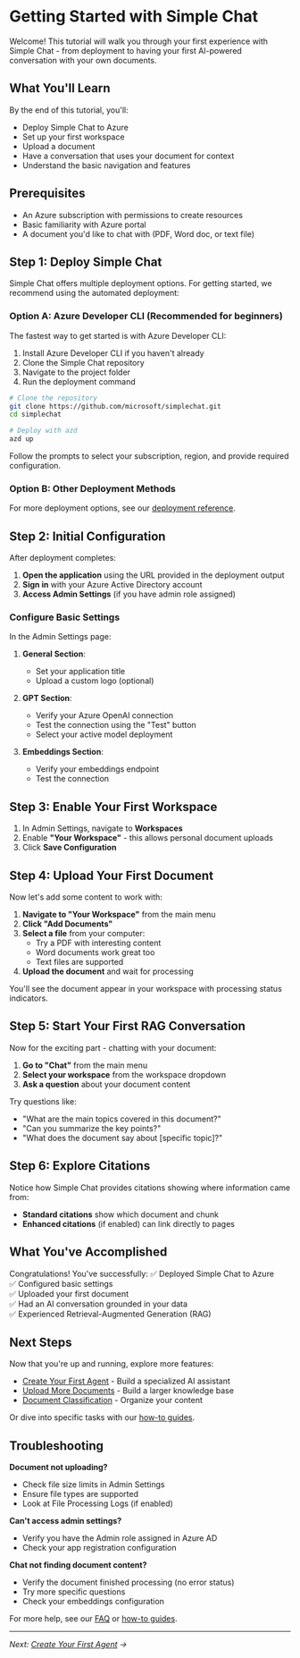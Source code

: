 # Getting Started with Simple Chat

Welcome! This tutorial will walk you through your first experience with Simple Chat - from deployment to having your first AI-powered conversation with your own documents.

## What You'll Learn

By the end of this tutorial, you'll:
- Deploy Simple Chat to Azure
- Set up your first workspace  
- Upload a document
- Have a conversation that uses your document for context
- Understand the basic navigation and features

## Prerequisites

- An Azure subscription with permissions to create resources
- Basic familiarity with Azure portal
- A document you'd like to chat with (PDF, Word doc, or text file)

## Step 1: Deploy Simple Chat

Simple Chat offers multiple deployment options. For getting started, we recommend using the automated deployment:

### Option A: Azure Developer CLI (Recommended for beginners)

The fastest way to get started is with Azure Developer CLI:

1. Install Azure Developer CLI if you haven't already
2. Clone the Simple Chat repository
3. Navigate to the project folder
4. Run the deployment command

```bash
# Clone the repository
git clone https://github.com/microsoft/simplechat.git
cd simplechat

# Deploy with azd
azd up
```

Follow the prompts to select your subscription, region, and provide required configuration.

### Option B: Other Deployment Methods

For more deployment options, see our [deployment reference](../reference/deploy/).

## Step 2: Initial Configuration

After deployment completes:

1. **Open the application** using the URL provided in the deployment output
2. **Sign in** with your Azure Active Directory account
3. **Access Admin Settings** (if you have admin role assigned)

### Configure Basic Settings

In the Admin Settings page:

1. **General Section**: 
   - Set your application title
   - Upload a custom logo (optional)
   
2. **GPT Section**:
   - Verify your Azure OpenAI connection
   - Test the connection using the "Test" button
   - Select your active model deployment

3. **Embeddings Section**:
   - Verify your embeddings endpoint
   - Test the connection

## Step 3: Enable Your First Workspace

1. In Admin Settings, navigate to **Workspaces**
2. Enable **"Your Workspace"** - this allows personal document uploads
3. Click **Save Configuration**

## Step 4: Upload Your First Document

Now let's add some content to work with:

1. **Navigate to "Your Workspace"** from the main menu
2. **Click "Add Documents"**
3. **Select a file** from your computer:
   - Try a PDF with interesting content
   - Word documents work great too
   - Text files are supported
4. **Upload the document** and wait for processing

You'll see the document appear in your workspace with processing status indicators.

## Step 5: Start Your First RAG Conversation

Now for the exciting part - chatting with your document:

1. **Go to "Chat"** from the main menu
2. **Select your workspace** from the workspace dropdown
3. **Ask a question** about your document content

Try questions like:
- "What are the main topics covered in this document?"
- "Can you summarize the key points?"
- "What does the document say about [specific topic]?"

## Step 6: Explore Citations

Notice how Simple Chat provides citations showing where information came from:

- **Standard citations** show which document and chunk
- **Enhanced citations** (if enabled) can link directly to pages

## What You've Accomplished

Congratulations! You've successfully:
✅ Deployed Simple Chat to Azure  
✅ Configured basic settings  
✅ Uploaded your first document  
✅ Had an AI conversation grounded in your data  
✅ Experienced Retrieval-Augmented Generation (RAG)

## Next Steps

Now that you're up and running, explore more features:

- [Create Your First Agent](first_agent) - Build a specialized AI assistant
- [Upload More Documents](uploading_documents) - Build a larger knowledge base
- [Document Classification](classifying_documents) - Organize your content

Or dive into specific tasks with our [how-to guides](../how-to/).

## Troubleshooting

**Document not uploading?**
- Check file size limits in Admin Settings
- Ensure file types are supported
- Look at File Processing Logs (if enabled)

**Can't access admin settings?**
- Verify you have the Admin role assigned in Azure AD
- Check your app registration configuration

**Chat not finding document content?**
- Verify the document finished processing (no error status)
- Try more specific questions
- Check your embeddings configuration

For more help, see our [FAQ](../reference/faqs) or [how-to guides](../how-to/).

---

*Next: [Create Your First Agent](first_agent) →*
